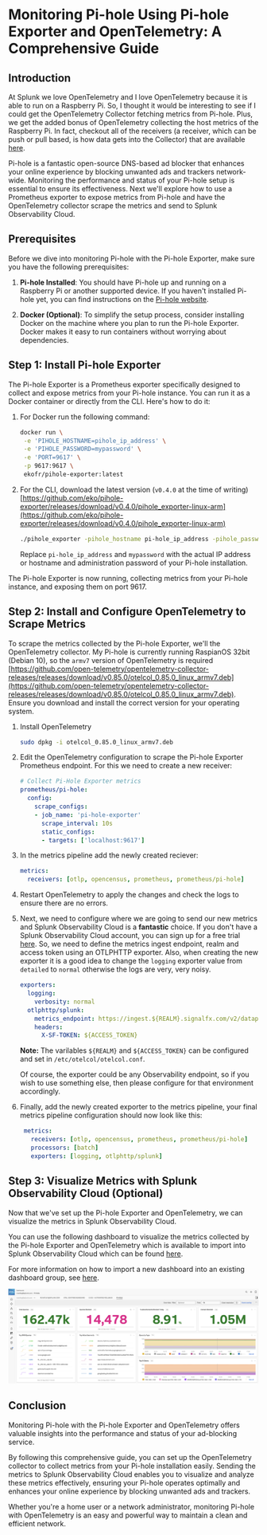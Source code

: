 # Monitoring Pi-hole Using Pi-hole Exporter and OpenTelemetry: A Comprehensive Guide

## Introduction

At Splunk we love OpenTelemetry and I love OpenTelemetry because it is able to run on a Raspberry Pi. So, I thought it would be interesting to see if I could get the OpenTelemetry Collector fetching metrics from Pi-hole. Plus, we get the added bonus of OpenTelemetry collecting the host metrics of the Raspberry Pi. In fact, checkout all of the receivers (a receiver, which can be push or pull based, is how data gets into the Collector) that are available [here](https://github.com/open-telemetry/opentelemetry-collector-contrib/tree/main/receiver).

Pi-hole is a fantastic open-source DNS-based ad blocker that enhances your online experience by blocking unwanted ads and trackers network-wide. Monitoring the performance and status of your Pi-hole setup is essential to ensure its effectiveness. Next we'll explore how to use a Prometheus exporter to expose metrics from Pi-hole and have the OpenTelemetry collector scrape the metrics and send to Splunk Observability Cloud.

## Prerequisites

Before we dive into monitoring Pi-hole with the Pi-hole Exporter, make sure you have the following prerequisites:

1. **Pi-hole Installed**: You should have Pi-hole up and running on a Raspberry Pi or another supported device. If you haven't installed Pi-hole yet, you can find instructions on the [Pi-hole website](https://pi-hole.net/).

2. **Docker (Optional)**: To simplify the setup process, consider installing Docker on the machine where you plan to run the Pi-hole Exporter. Docker makes it easy to run containers without worrying about dependencies.

## Step 1: Install Pi-hole Exporter

The Pi-hole Exporter is a Prometheus exporter specifically designed to collect and expose metrics from your Pi-hole instance. You can run it as a Docker container or directly from the CLI. Here's how to do it:

1. For Docker run the following command:

   ``` bash
   docker run \
    -e 'PIHOLE_HOSTNAME=pihole_ip_address' \
    -e 'PIHOLE_PASSWORD=mypassword' \
    -e 'PORT=9617' \
    -p 9617:9617 \
    ekofr/pihole-exporter:latest
   ```

2. For the CLI, download the latest version (`v0.4.0` at the time of writing) [https://github.com/eko/pihole-exporter/releases/download/v0.4.0/pihole_exporter-linux-arm](https://github.com/eko/pihole-exporter/releases/download/v0.4.0/pihole_exporter-linux-arm)

   ``` bash
   ./pihole_exporter -pihole_hostname pi-hole_ip_address -pihole_password mypassword &
   ```

   Replace `pi-hole_ip_address` and `mypassword` with the actual IP address or hostname and administration password of your Pi-hole installation.

The Pi-hole Exporter is now running, collecting metrics from your Pi-hole instance, and exposing them on port 9617.

## Step 2: Install and Configure OpenTelemetry to Scrape Metrics

To scrape the metrics collected by the Pi-hole Exporter, we'll the OpenTelemetry collector. My Pi-hole is currently running RaspianOS 32bit (Debian 10), so the `armv7` version of OpenTelemetry is required [https://github.com/open-telemetry/opentelemetry-collector-releases/releases/download/v0.85.0/otelcol_0.85.0_linux_armv7.deb](https://github.com/open-telemetry/opentelemetry-collector-releases/releases/download/v0.85.0/otelcol_0.85.0_linux_armv7.deb). Ensure you download and install the correct version for your operating system.

1. Install OpenTelemetry

   ``` bash
   sudo dpkg -i otelcol_0.85.0_linux_armv7.deb
   ```

2. Edit the OpenTelemetry configuration to scrape the Pi-hole Exporter Prometheus endpoint. For this we need to create a new receiver:

   ``` yaml
   # Collect Pi-Hole Exporter metrics
   prometheus/pi-hole:
     config:
       scrape_configs:
       - job_name: 'pi-hole-exporter'
         scrape_interval: 10s
         static_configs:
         - targets: ['localhost:9617']
   ```

3. In the metrics pipeline add the newly created reciever:

   ``` yaml
   metrics:
     receivers: [otlp, opencensus, prometheus, prometheus/pi-hole]
   ```

4. Restart OpenTelemetry to apply the changes and check the logs to ensure there are no errors.

5. Next, we need to configure where we are going to send our new metrics and Splunk Observability Cloud is a **fantastic** choice. If you don't have a Splunk Observability Cloud account, you can sign up for a free trial [here](https://www.splunk.com/en_us/software/observability.html). So, we need to define the metrics ingest endpoint, realm and access token using an OTLPHTTP exporter. Also, when creating the new exporter it is a good idea to change the `logging` exporter value from `detailed` to `normal` otherwise the logs are very, very noisy.

   ``` yaml
   exporters:
     logging:
       verbosity: normal
     otlphttp/splunk:
       metrics_endpoint: https://ingest.${REALM}.signalfx.com/v2/datapoint/otlp
       headers:
         X-SF-TOKEN: ${ACCESS_TOKEN}
   ```

   **Note:** The varilables `${REALM}` and `${ACCESS_TOKEN}` can be configured and set in `/etc/otelcol/otelcol.conf`.

   Of course, the exporter could be any Observability endpoint, so if you wish to use something else, then please configure for that environment accordingly.

6. Finally, add the newly created exporter to the metrics pipeline, your final metrics pipeline configuration should now look like this:

   ``` yaml
    metrics:
      receivers: [otlp, opencensus, prometheus, prometheus/pi-hole]
      processors: [batch]
      exporters: [logging, otlphttp/splunk]
   ```

## Step 3: Visualize Metrics with Splunk Observability Cloud (Optional)

Now that we've set up the Pi-hole Exporter and OpenTelemetry, we can visualize the metrics in Splunk Observability Cloud.

You can use the following dashboard to visualize the metrics collected by the Pi-hole Exporter and OpenTelemetry which is available to import into Splunk Observability Cloud which can be found [here](https://raw.githubusercontent.com/rcastley/monitoring_pihole/main/dashboard_Pi-Hole.json).

For more information on how to import a new dashboard into an existing dashboard group, see [here](https://docs.splunk.com/Observability/en/data-visualization/dashboards/dashboards-import-export.html).

![Screenshot](screenshot2.png)

## Conclusion

Monitoring Pi-hole with the Pi-hole Exporter and OpenTelemetry offers valuable insights into the performance and status of your ad-blocking service.

By following this comprehensive guide, you can set up the OpenTelemetry collector to collect metrics from your Pi-hole installation easily. Sending the metrics to Splunk Observability Cloud enables you to visualize and analyze these metrics effectively, ensuring your Pi-hole operates optimally and enhances your online experience by blocking unwanted ads and trackers.

Whether you're a home user or a network administrator, monitoring Pi-hole with OpenTelemetry is an easy and powerful way to maintain a clean and efficient network.
